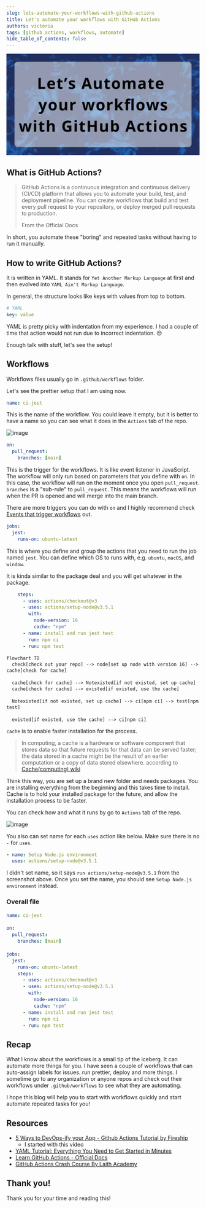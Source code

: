 ```yaml
---
slug: lets-automate-your-workflows-with-github-actions
title: Let's automate your workflows with GitHub Actions
authors: victoria
tags: [github actions, workflows, automate]
hide_table_of_contents: false
---
```


![let's automate your workflows with github actions](./lets-automate-your-workflows-with-github-actions.webp)

<!--truncate-->

## What is GitHub Actions?

> GitHub Actions is a continuous integration and continuous delivery (CI/CD) platform that allows you to automate your build, test, and deployment pipeline. You can create workflows that build and test every pull request to your repository, or deploy merged pull requests to production. 
> 
> From the Official Docs

In short, you automate these "boring" and repeated tasks without having to run it manually.

## How to write GitHub Actions?

It is written in YAML. It stands for `Yet Another Markup Language` at first and then evolved into `YAML Ain't Markup Language`.

In general, the structure looks like keys with values from top to bottom.

```yaml
# YAML
key: value
```

YAML is pretty picky with indentation from my experience. I had a couple of time that action would not run due to incorrect indentation. 😑

Enough talk with stuff, let's see the setup!

## Workflows

Workflows files usually go in `.github/workflows` folder.

Let's see the prettier setup that I am using now.

```yaml
name: ci-jest
```

This is the name of the workflow. You could leave it empty, but it is better to have a name so you can see what it does in the `Actions` tab of the repo.

![image](https://user-images.githubusercontent.com/35031228/201541653-73bf69b4-c0dd-4e37-93fc-74ce4831ee01.png)


```yaml
on:
  pull_request:
    branches: [main]
```
This is the trigger for the workflows. It is like event listener in JavaScript. The workflow will only run based on parameters that you define with `on`. In this case, the workflow will run on the moment once you open `pull_request`. `branches` is a "sub-rule" to `pull_request`. This means the workflows will run when the PR is opened and will merge into the main branch.

There are more triggers you can do with `on` and I highly recommend check [Events that trigger workflows](https://docs.github.com/en/actions/using-workflows/events-that-trigger-workflows#push) out. 

```yaml
jobs:
  jest:
    runs-on: ubuntu-latest
```

This is where you define and group the actions that you need to run the job named `jest`. You can define which OS to runs with, e.g. `ubuntu`, `macOS`, and `window`. 

It is kinda similar to the package deal and you will get whatever in the package.

```yaml
    steps:
      - uses: actions/checkout@v3
      - uses: actions/setup-node@v3.5.1
        with:
          node-version: 16
          cache: "npm"
      - name: install and run jest test
        run: npm ci
      - run: npm test
```

```mermaid
flowchart TD
  check[check out your repo] --> node[set up node with version 16] --> cache[check for cache]

  cache[check for cache] --> Notexisted[if not existed, set up cache]
  cache[check for cache] --> existed[if existed, use the cache]

  Notexisted[if not existed, set up cache] --> ci[npm ci] --> test[npm test]

  existed[if existed, use the cache] --> ci[npm ci]
```

`cache` is to enable faster installation for the process. 

> In computing, a cache is a hardware or software component that stores data so that future requests for that data can be served faster; the data stored in a cache might be the result of an earlier computation or a copy of data stored elsewhere. according to [Cache(computing) wiki](https://en.wikipedia.org/wiki/Cache_(computing))

Think this way, you are set up a brand new folder and needs packages. You are installing everything from the beginning and this takes time to install. Cache is to hold your installed package for the future, and allow the installation process to be faster. 

You can check how and what it runs by go to `Actions` tab of the repo.

![image](https://user-images.githubusercontent.com/35031228/201543053-05b008cf-6994-4ba9-ae80-7bcb4e5b28aa.png)

You also can set name for each `uses` action like below. Make sure there is no `-` for `uses`. 

```yaml
- name: Setup Node.js environment
  uses: actions/setup-node@v3.5.1
```

I didn't set name, so it says `run actions/setup-node@v3.5.1` from the screenshot above. Once you set the name, you should see `Setup Node.js environment` instead.


### Overall file

```yaml
name: ci-jest

on:
  pull_request:
    branches: [main]

jobs:
  jest:
    runs-on: ubuntu-latest
    steps:
      - uses: actions/checkout@v3
      - uses: actions/setup-node@v3.5.1
        with:
          node-version: 16
          cache: "npm"
      - name: install and run jest test
        run: npm ci
      - run: npm test
```

## Recap

What I know about the workflows is a small tip of the iceberg. It can automate more things for you. I have seen a couple of workflows that can auto-assign labels for issues. run prettier, deploy and more things. I sometime go to any organization or anyone repos and check out their workflows under `.github/workflows` to see what they are automating.

I hope this blog will help you to start with workflows quickly and start automate repeated tasks for you!

## Resources

- [5 Ways to DevOps-ify your App - Github Actions Tutorial by Fireship](https://www.youtube.com/watch?v=eB0nUzAI7M8&t=1s)
  - I started with this video
- [YAML Tutorial: Everything You Need to Get Started in Minutes](https://www.cloudbees.com/blog/yaml-tutorial-everything-you-need-get-started)
- [Learn GitHub Actions - Official Docs](https://docs.github.com/en/actions/learn-github-actions/understanding-github-actions)
- [GitHub Actions Crash Course By Laith Academy](https://www.youtube.com/watch?v=1oJQRlz1v94)

## Thank you!

Thank you for your time and reading this!
